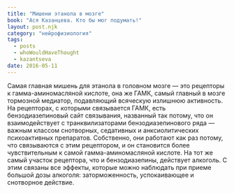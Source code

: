 ```yaml
---
title: "Мишени этанола в мозге"
book: "Ася Казанцева. Кто бы мог подумать!"
layout: post.njk
category: "нейрофизиология"
tags:
  - posts
  - whoWouldHaveThought
  - kazantseva
date: 2016-05-11
---
```


Самая главная мишень для этанола в головном мозге — это рецепторы к гамма-аминомасляной кислоте, она же ГАМК, самый главный в мозге тормозной медиатор, подавляющий всяческую излишнюю активность. На рецепторах, с которыми связывается ГАМК, есть бензодиазепиновый сайт связывания, названный так потому, что он взаимодействует с транквилизаторами бензодиазепинового ряда — важным классом снотворных, седативных и анксиолитических психоактивных препаратов. Собственно, они работают как раз потому, что связываются с этим рецептором, и он становится более чувствительным к самой гамма-аминомасляной кислоте. На тот же самый участок рецептора, что и бензодиазепины, действует алкоголь. С этим связаны все эффекты, которые можно наблюдать при приеме большой дозы алкоголя: заторможенность, успокаивающее и снотворное действие.
